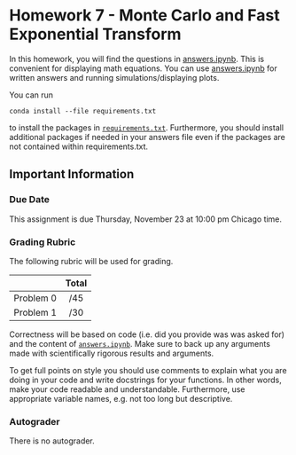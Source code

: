 # Homework 7 - Monte Carlo and Fast Exponential Transform

In this homework, you will find the questions in [answers.ipynb](answers.ipynb).  This is convenient for displaying math equations. You can use [answers.ipynb](answers.ipynb) for written answers and running simulations/displaying plots.

You can run
```
conda install --file requirements.txt
```
to install the packages in [`requirements.txt`](requirements.txt). Furthermore, you should install additional packages if needed in your answers file even if the packages are not contained within requirements.txt.

## Important Information

### Due Date
This assignment is due Thursday, November 23 at 10:00 pm Chicago time.

### Grading Rubric

The following rubric will be used for grading.

|  | Total |
|:-:|:-:|
| Problem 0 | /45 |
| Problem 1 | /30 |

Correctness will be based on code (i.e. did you provide was was asked for) and the content of [`answers.ipynb`](answers.ipynb). Make sure to back up any arguments made with scientifically rigorous results and arguments.

To get full points on style you should use comments to explain what you are doing in your code and write docstrings for your functions. In other words, make your code readable and understandable. Furthermore, use appropriate variable names, e.g. not too long but descriptive.

### Autograder

There is no autograder. 

